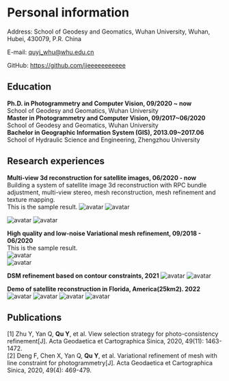 # Personal information

Address: School of Geodesy and Geomatics, Wuhan University, Wuhan, Hubei, 430079, P.R. China  


E-mail: quyj_whu@whu.edu.cn   

GitHub: https://github.com/jieeeeeeeeeee  


## Education

**Ph.D. in Photogrammetry and Computer Vision, 09/2020 ~ now**   
School of Geodesy and Geomatics, Wuhan University  
**Master in Photogrammetry and Computer Vision, 09/2017~06/2020**  
School of Geodesy and Geomatics, Wuhan University  
**Bachelor in Geographic Information System (GIS), 2013.09~2017.06**  
School of Hydraulic Science and Engineering, Zhengzhou University  

## Research experiences 

**Multi-view 3d reconstruction for satellite images, 06/2020 - now**   
Building a system of satellite image 3d reconstruction with RPC bundle adjustment, multi-view stereo, mesh reconstruction, mesh refinement and texture mapping.  
This is the sample result.
![avatar](00.PNG)
![avatar](01.png)

![avatar](05.PNG)
![avatar](06.png)

**High quality and low-noise Variational mesh refinement, 09/2018 - 06/2020**   
This is the sample result.  
![avatar](03.PNG)  
![avatar](04.PNG)  

**DSM refinement based on contour constraints, 2021** 
![avatar](07.PNG)
![avatar](08.PNG)

**Demo of satellite reconstruction in Florida, America(25km2). 2022** 
![avatar](09.PNG)
![avatar](10.PNG)
![avatar](11.PNG)
![avatar](12.PNG)

## Publications

[1] Zhu Y, Yan Q, **Qu Y**, et al. View selection strategy for photo-consistency refinement[J]. Acta Geodaetica et Cartographica Sinica, 2020, 49(11): 1463-1472.  
[2] Deng F, Chen X, Yan Q, **Qu Y**, et al. Variational refinement of mesh with line constraint for photogrammetry[J]. Acta Geodaetica et Cartographica Sinica, 2020, 49(4): 469-479.